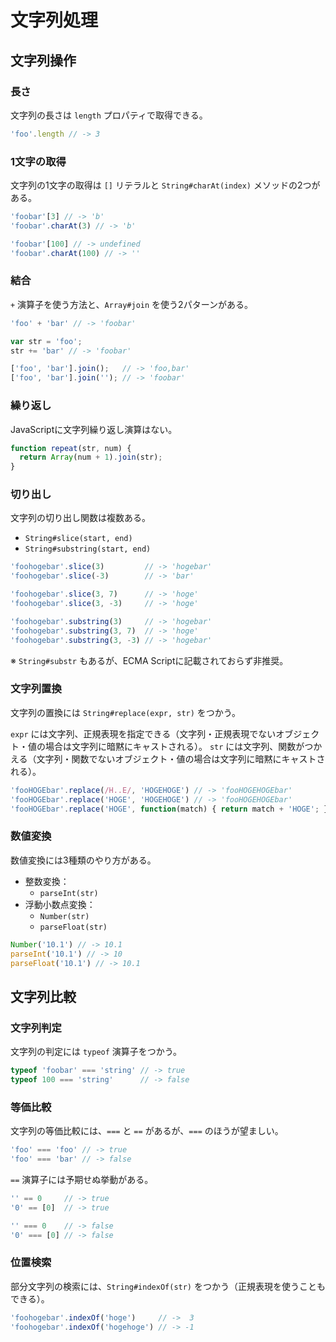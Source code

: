 # 文字列処理
## 文字列操作
### 長さ
文字列の長さは `length` プロパティで取得できる。

```javascript
'foo'.length // -> 3
```

### 1文字の取得
文字列の1文字の取得は `[]` リテラルと `String#charAt(index)` メソッドの2つがある。

```javascript
'foobar'[3] // -> 'b'
'foobar'.charAt(3) // -> 'b'

'foobar'[100] // -> undefined
'foobar'.charAt(100) // -> ''
```

### 結合
`+` 演算子を使う方法と、`Array#join` を使う2パターンがある。

```javascript
'foo' + 'bar' // -> 'foobar'
```

```javascript
var str = 'foo';
str += 'bar' // -> 'foobar'
```

```javascript
['foo', 'bar'].join();   // -> 'foo,bar'
['foo', 'bar'].join(''); // -> 'foobar'
```

### 繰り返し
JavaScriptに文字列繰り返し演算はない。

```javascript
function repeat(str, num) {
  return Array(num + 1).join(str);
}
```

### 切り出し
文字列の切り出し関数は複数ある。

 * `String#slice(start, end)`
 * `String#substring(start, end)`

```javascript
'foohogebar'.slice(3)         // -> 'hogebar'
'foohogebar'.slice(-3)        // -> 'bar'

'foohogebar'.slice(3, 7)      // -> 'hoge'
'foohogebar'.slice(3, -3)     // -> 'hoge'

'foohogebar'.substring(3)     // -> 'hogebar'
'foohogebar'.substring(3, 7)  // -> 'hoge'
'foohogebar'.substring(3, -3) // -> 'hogebar'
```

※ `String#substr` もあるが、ECMA Scriptに記載されておらず非推奨。

### 文字列置換
文字列の置換には `String#replace(expr, str)` をつかう。

`expr` には文字列、正規表現を指定できる（文字列・正規表現でないオブジェクト・値の場合は文字列に暗黙にキャストされる）。
`str` には文字列、関数がつかえる（文字列・関数でないオブジェクト・値の場合は文字列に暗黙にキャストされる）。

```javascript
'fooHOGEbar'.replace(/H..E/, 'HOGEHOGE') // -> 'fooHOGEHOGEbar'
'fooHOGEbar'.replace('HOGE', 'HOGEHOGE') // -> 'fooHOGEHOGEbar'
'fooHOGEbar'.replace('HOGE', function(match) { return match + 'HOGE'; }) // -> 'fooHOGEHOGEbar'
```

### 数値変換
数値変換には3種類のやり方がある。

 * 整数変換：
   * `parseInt(str)`
 * 浮動小数点変換：
   * `Number(str)`
   * `parseFloat(str)`

```javascript
Number('10.1') // -> 10.1
parseInt('10.1') // -> 10
parseFloat('10.1') // -> 10.1
```

## 文字列比較
### 文字列判定
文字列の判定には `typeof` 演算子をつかう。

```javascript
typeof 'foobar' === 'string' // -> true
typeof 100 === 'string'      // -> false
```

### 等価比較
文字列の等価比較には、`===` と `==` があるが、`===` のほうが望ましい。

```javascript
'foo' === 'foo' // -> true
'foo' === 'bar' // -> false
```

`==` 演算子には予期せぬ挙動がある。
```javascript
'' == 0     // -> true
'0' == [0]  // -> true

'' === 0    // -> false
'0' === [0] // -> false
```

### 位置検索
部分文字列の検索には、`String#indexOf(str)` をつかう（正規表現を使うこともできる）。

```javascript
'foohogebar'.indexOf('hoge')     // ->  3
'foohogebar'.indexOf('hogehoge') // -> -1
```
